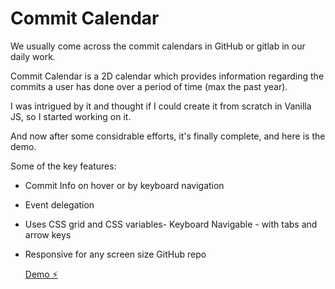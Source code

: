 # Commit Calendar

We usually come across the commit calendars in GitHub or gitlab in our daily work.

Commit Calendar is a 2D calendar which provides information regarding the commits a user has done over a period of time (max the past year).

I was intrigued by it and thought if I could create it from scratch in Vanilla JS, so I started working on it.

And now after some considrable efforts, it's finally complete, and here is the demo.

Some of the key features:

- Commit Info on hover or by keyboard navigation
- Event delegation
- Uses CSS grid and CSS variables- Keyboard Navigable - with tabs and arrow keys
- Responsive for any screen size
  GitHub repo

  [Demo ⚡️](https://stackblitz.com/edit/js-kqduaw)
